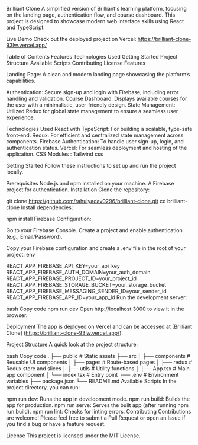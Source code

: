 Brilliant Clone
A simplified version of Brilliant's learning platform, focusing on the landing page, authentication flow, and course dashboard. This project is designed to showcase modern web interface skills using React and TypeScript.

Live Demo
Check out the deployed project on Vercel: https://brilliant-clone-93lw.vercel.app/

Table of Contents
Features
Technologies Used
Getting Started
Project Structure
Available Scripts
Contributing
License
Features

Landing Page: A clean and modern landing page showcasing the platform’s capabilities.

Authentication: Secure sign-up and login with Firebase, including error handling and validation.
Course Dashboard: Displays available courses for the user with a minimalistic, user-friendly design.
State Management: Utilized Redux for global state management to ensure a seamless user experience.


Technologies Used
React with TypeScript: For building a scalable, type-safe front-end.
Redux: For efficient and centralized state management across components.
Firebase Authentication: To handle user sign-up, login, and authentication status.
Vercel: For seamless deployment and hosting of the application.
CSS Modules : Tailwind css


Getting Started
Follow these instructions to set up and run the project locally.

Prerequisites
Node.js and npm installed on your machine.
A Firebase project for authentication.
Installation
Clone the repository:

git clone https://github.com/rahulyadav0296/brilliant-clone.git
cd brilliant-clone
Install dependencies:

npm install
Firebase Configuration:

Go to your Firebase Console.
Create a project and enable authentication (e.g., Email/Password).


Copy your Firebase configuration and create a .env file in the root of your project:
env

REACT_APP_FIREBASE_API_KEY=your_api_key
REACT_APP_FIREBASE_AUTH_DOMAIN=your_auth_domain
REACT_APP_FIREBASE_PROJECT_ID=your_project_id
REACT_APP_FIREBASE_STORAGE_BUCKET=your_storage_bucket
REACT_APP_FIREBASE_MESSAGING_SENDER_ID=your_sender_id
REACT_APP_FIREBASE_APP_ID=your_app_id
Run the development server:

bash
Copy code
npm run dev
Open http://localhost:3000 to view it in the browser.

Deployment
The app is deployed on Vercel and can be accessed at [Brilliant Clone] (https://brilliant-clone-93lw.vercel.app/).

Project Structure
A quick look at the project structure:

bash
Copy code
.
├── public             # Static assets
├── src
│   ├── components     # Reusable UI components
│   ├── pages          # Route-based pages
│   ├── redux          # Redux store and slices
│   ├── utils          # Utility functions
│   ├── App.tsx        # Main app component
│   └── index.tsx      # Entry point
├── .env               # Environment variables
├── package.json
└── README.md
Available Scripts
In the project directory, you can run:

npm run dev: Runs the app in development mode.
npm run build: Builds the app for production.
npm run serve: Serves the built app (after running npm run build).
npm run lint: Checks for linting errors.
Contributing
Contributions are welcome! Please feel free to submit a Pull Request or open an Issue if you find a bug or have a feature request.

License
This project is licensed under the MIT License.
